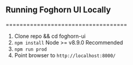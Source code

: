 ## Running Foghorn UI Locally
===================================

1. Clone repo && cd foghorn-ui
2. `npm install` Node >= v8.9.0 Recommended
3. `npm run prod`
4. Point browser to `http://localhost:8000/`